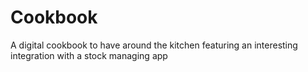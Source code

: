 # Cookbook
A digital cookbook to have around the kitchen featuring an interesting integration with a stock managing app
